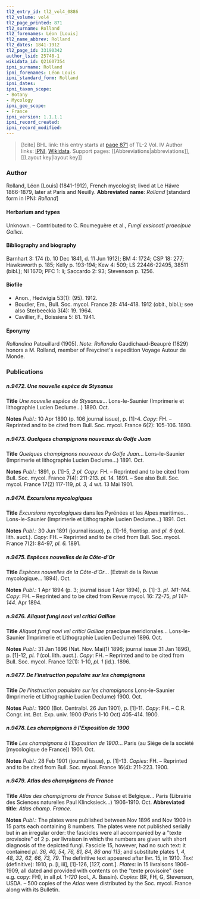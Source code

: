 ```yaml
---
tl2_entry_id: tl2_vol4_0886
tl2_volume: vol4
tl2_page_printed: 871
tl2_surname: Rolland
tl2_forenames: Léon [Louis]
tl2_name_abbrev: Rolland
tl2_dates: 1841-1912
tl2_page_id: 33190342
author_lsid: 25748-1
wikidata_id: Q21607354
ipni_surname: Rolland
ipni_forenames: Léon Louis
ipni_standard_form: Rolland
ipni_dates: 
ipni_taxon_scope: 
- Botany
- Mycology
ipni_geo_scope: 
- France
ipni_version: 1.1.1.1
ipni_record_created: 
ipni_record_modified:
---
```


> [!cite] BHL link: this entry starts at [page 871](https://www.biodiversitylibrary.org/page/33190342) of TL-2 Vol. IV
> Author links: [IPNI](https://www.ipni.org/a/25748-1), [Wikidata](https://www.wikidata.org/wiki/Q21607354). Support pages: [[Abbreviations|abbreviations]], [[Layout key|layout key]]

### Author

Rolland, Léon \[Louis\] (1841-1912), French mycologist; lived at Le Hávre 1866-1879, later at Paris and Neuilly. 
**Abbreviated name**: *Rolland* \[standard form in IPNI: *Rolland*\]

#### Herbarium and types

Unknown. – Contributed to C. Roumeguère et al., *Fungi exsiccati praecipue Gallici*.

#### Bibliography and biography

Barnhart 3: 174 (b. 10 Dec 1841, d. 11 Jun 1912); BM 4: 1724; CSP 18: 277; Hawksworth p. 185; Kelly p. 193-194; Kew 4: 509; LS 22446-22495, 38511 (bibl.); NI 1670; PFC 1: li; Saccardo 2: 93; Stevenson p. 1256.

#### Biofile

- Anon., Hedwigia 53(1): (95). 1912.
- Boudier, Em., Bull. Soc. mycol. France 28: 414-418. 1912 (obit., bibl.); see also Sterbeeckia 3(4): 19. 1964.
- Cavillier, F., Boissiera 5: 81. 1941.

#### Eponymy

*Rollandina* Patouillard (1905). *Note*: *Rollandia* Gaudichaud-Beaupré (1829) honors a M. Rolland, member of Freycinet's expedition Voyage Autour de Monde.

### Publications

##### n.9472. Une nouvelle espèce de Stysanus

**Title**
*Une nouvelle espèce de Stysanus*... Lons-le-Saunier (Imprimerie et lithographie Lucien Declume...) 1890. Oct.

**Notes**
*Publ*.: 10 Apr 1890 (p. 106 journal issue), p. \[1\]-4. *Copy*: FH. – Reprinted and to be cited from Bull. Soc. mycol. France 6(2): 105-106. 1890.

##### n.9473. Quelques champignons nouveaux du Golfe Juan

**Title**
*Quelques champignons nouveaux du Golfe Juan*... Lons-le-Saunier (Imprimerie et lithographie Lucien Declume...) 1891. Oct.

**Notes**
*Publ*.: 1891, p. \[1\]-5, *2 pl. Copy*: FH. – Reprinted and to be cited from Bull. Soc. mycol. France 7(4): 211-213. *pl. 14.* 1891. – See also Bull. Soc. mycol. France 17(2) 117-119, *pl. 3, 4* w.t. 13 Mai 1901.

##### n.9474. Excursions mycologiques

**Title**
*Excursions mycologiques* dans les Pyrénées et les Alpes maritimes... Lons-le-Saunier (Imprimerie et Lithographie Lucien Declume...) 1891. Oct.

**Notes**
*Publ*.: 30 Jun 1891 (journal issue), p. \[1\]-16, frontisp. and *pl. 6* (col. lith. auct.). *Copy*: FH. – Reprinted and to be cited from Bull. Soc. mycol. France 7(2): 84-97, *pl. 6.* 1891.

##### n.9475. Espèces nouvelles de la Côte-d'Or

**Title**
*Espèces nouvelles de la Côte-d'Or*... \[Extrait de la Revue mycologique... 1894). Oct.

**Notes**
*Publ*.: 1 Apr 1894 (p. 3; journal issue 1 Apr 1894), p. \[1\]-3. *pl. 141-144. Copy*: FH. – Reprinted and to be cited from Revue mycol. 16: 72-75, *pl 141-144*. Apr 1894.

##### n.9476. Aliquot fungi novi vel critici Galliae

**Title**
*Aliquot fungi novi vel critici Galliae* praecipue meridionales... Lons-le-Saunier (Imprimerie et Lithographie Lucien Declume) 1896. Oct.

**Notes**
*Publ*.: 31 Jan 1896 (Nat. Nov. Mai(1) 1896; journal issue 31 Jan 1896), p. \[1\]-12, *pl. 1* (col. lith. auct.). *Copy*: FH. – Reprinted and to be cited from Bull. Soc. mycol. France 12(1): 1-10, *pl. 1* (id.). 1896.

##### n.9477. De l'instruction populaire sur les champignons

**Title**
*De l'instruction populaire sur les champignons* Lons-le-Saunier (Imprimerie et Lithographie Lucien Declume) 1900. Oct.

**Notes**
*Publ*.: 1900 (Bot. Centralbl. 26 Jun 1901), p. \[1\]-11. *Copy*: FH. – C.R. Congr. int. Bot. Exp. univ. 1900 (Paris 1-10 Oct) 405-414. 1900.

##### n.9478. Les champignons à l'Exposition de 1900

**Title**
*Les champignons à l'Exposition de 1900*... Paris (au Siège de la société \[mycologique de France\]) 1901. Oct.

**Notes**
*Publ*.: 28 Feb 1901 (journal issue), p. \[1\]-13. *Copies*: FH. – Reprinted and to be cited from Bull. Soc. mycol. France 16(4): 211-223. 1900.

##### n.9479. Atlas des champignons de France

**Title**
*Atlas des champignons de France* Suisse et Belgique... Paris (Librairie des Sciences naturelles Paul Klincksieck...) 1906-1910. Oct.
**Abbreviated title**: *Atlas champ. France*.

**Notes**
*Publ*.: The plates were published between Nov 1896 and Nov 1909 in 15 parts each containing 8 numbers. The plates were not published serially but in an irregular order: the fascicles were all accompanied by a "texte provisoire" of 2 p. per livraison in which the numbers are given with short diagnosis of the depicted fungi. Fascicle 15, however, had no such text: it contained *pl. 36, 40, 54, 76, 81, 84, 86 and 113*; and substitute plates *1, 4, 48, 32, 62, 66, 73, 79*. The definitive text appeared after livr. 15, in 1910.
*Text* (definitive): 1910, p. \[i, iii\], \[1\]-126, \[127, cont.\].
*Plates*: in 15 livraisons 1906-1909, all dated and provided with contents on the "texte provisoire" (see e.g. copy: FH), in all *pl. 1-120* (col., A. Bassin).
*Copies*: BR, FH, G, Stevenson, USDA. – 500 copies of the *Atlas* were distributed by the Soc. mycol. France along with its Bulletin.


